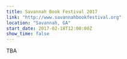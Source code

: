 ```yaml
---
title: Savannah Book Festival 2017
link: "http://www.savannahbookfestival.org"
location: "Savannah, GA"
start_date: 2017-02-18T12:00:00Z
show_time: false
---
```

TBA
